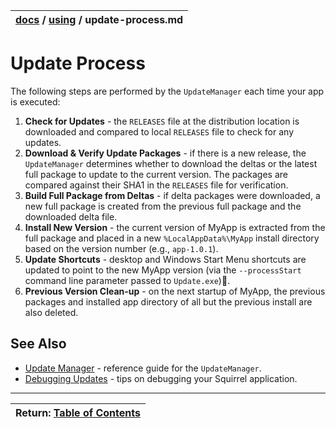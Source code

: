 | [docs](..)  / [using](.) / update-process.md
|:---|


# Update Process

The following steps are performed by the `UpdateManager` each time your app is executed:

1. **Check for Updates** - the `RELEASES` file at the distribution location is downloaded and compared to local `RELEASES` file to check for any updates.
2. **Download & Verify Update Packages** - if there is a new release, the `UpdateManager` determines whether to download the deltas or the latest full package to update to the current version. The packages are compared against their SHA1 in the `RELEASES` file for verification.
3. **Build Full Package from Deltas** - if delta packages were downloaded, a new full package is created from the previous full package and the downloaded delta file.
3. **Install New Version** - the current version of MyApp is extracted from the full package and placed in a new `%LocalAppData%\MyApp` install directory based on the version number (e.g., `app-1.0.1`).
4. **Update Shortcuts** - desktop and Windows Start Menu shortcuts are updated to point to the new MyApp version (via the `--processStart` command line parameter passed to `Update.exe`).
5. **Previous Version Clean-up** - on the next startup of MyApp, the previous packages and installed app directory of all but the previous install are also deleted. 

## See Also

* [Update Manager](update-manager.md) - reference guide for the `UpdateManager`. 
* [Debugging Updates](debugging-updates.md) - tips on debugging your Squirrel application.


---
| Return: [Table of Contents](../readme.md) |
|----|

